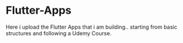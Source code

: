 # Flutter-Apps
Here i upload the Flutter Apps that i am building.. starting from basic structures and following a Udemy Course.
